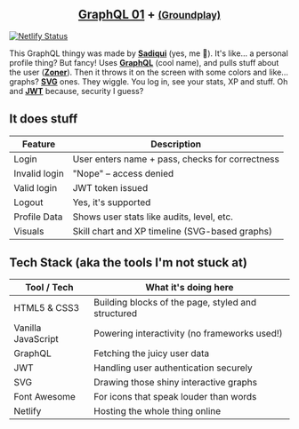 <h2 align="center">
<a href="https://graphql-01.netlify.app/">
GraphQL 01</a> + 
<small><a href="https://graphql-01.netlify.app/graphiql">
(Groundplay)</a></small>
</h2>

[![Netlify Status](https://api.netlify.com/api/v1/badges/d8fc3fb5-5691-4d2e-8fa2-ae5d043f517f/deploy-status)](https://app.netlify.com/sites/graphql-01/deploys)

This GraphQL thingy was made by **[Sadiqui](https://github.com/sadiqui)** (yes, me 👀). It's like... a personal profile thing? But fancy! Uses **[GraphQL](https://graphql.org/)** (cool name), and pulls stuff about the user (**[Zoner](https://zone01oujda.ma/)**). Then it throws it on the screen with some colors and like... graphs? **[SVG](https://en.wikipedia.org/wiki/SVG)** ones. They wiggle. You log in, see your stats, XP and stuff. Oh and **[JWT](https://jwt.io/)** because, security I guess?

## It does stuff

| Feature                        | Description                                      |
|--------------------------------|--------------------------------------------------|
| Login                          | User enters name + pass, checks for correctness  |
| Invalid login                  | "Nope" – access denied                           |
| Valid login                    | JWT token issued                                 |
| Logout                         | Yes, it's supported                              |
| Profile Data                   | Shows user stats like audits, level, etc.        |
| Visuals                        | Skill chart and XP timeline (SVG-based graphs)   |

## Tech Stack (aka the tools I'm not stuck at)

| Tool / Tech        | What it's doing here                               |
|--------------------|----------------------------------------------------|
| HTML5 & CSS3       | Building blocks of the page, styled and structured |
| Vanilla JavaScript | Powering interactivity (no frameworks used!)       |
| GraphQL            | Fetching the juicy user data                       |
| JWT                | Handling user authentication securely              |
| SVG                | Drawing those shiny interactive graphs             |
| Font Awesome       | For icons that speak louder than words             |
| Netlify            | Hosting the whole thing online                     |
